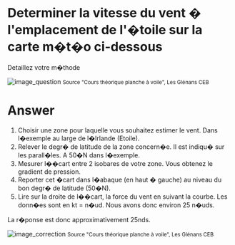 # Determiner la vitesse du vent � l'emplacement de l'�toile sur la carte m�t�o ci-dessous
Detaillez votre m�thode

![image_question](./images/carte_vierge_calcul_vitesse.png)
<small>Source "Cours théorique planche à voile", Les Glénans CEB </small>

# Answer

1.	Choisir une zone pour laquelle vous souhaitez estimer le vent. Dans l�exemple au large de l�Irlande (Etoile).
2.	Relever le degr� de latitude de la zone concern�e. Il est indiqu� sur les parall�les. A 50�N dans l�exemple. 
3.	Mesurer l��cart entre 2 isobares de votre zone. Vous obtenez le gradient de pression. 
4.	Reporter cet �cart dans l�abaque (en haut � gauche) au niveau du bon degr� de latitude (50�N).
5.	Lire sur la droite de l��cart, la force du vent en suivant la courbe. Les donn�es sont en kt = n�ud. Nous avons donc environ 25 n�uds.

La r�ponse est donc approximativement 25nds.

![image_correction](./images/calcul_force_vent_carte.png)
<small>Source "Cours théorique planche à voile", Les Glénans CEB </small>